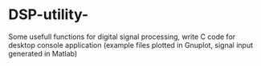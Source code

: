 # DSP-utility-

Some usefull functions for digital signal processing, write C code for desktop console application 
(example files plotted in Gnuplot, signal input generated in Matlab)
